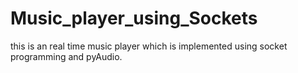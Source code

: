 # Music_player_using_Sockets
this is an real time music player which is implemented using socket programming and pyAudio.
